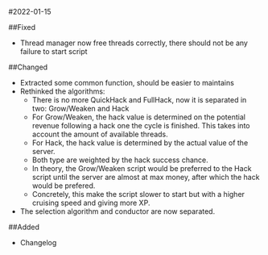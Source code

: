 #2022-01-15

##Fixed

- Thread manager now free threads correctly, there should not be any failure to start script

##Changed

- Extracted some common function, should be easier to maintains
- Rethinked the algorithms:
  - There is no more QuickHack and FullHack, now it is separated in two: Grow/Weaken and Hack
  - For Grow/Weaken, the hack value is determined on the potential revenue following a hack one the cycle is finished. This takes into account the amount of available threads.
  - For Hack, the hack value is determined by the actual value of the server.
  - Both type are weighted by the hack success chance.
  - In theory, the Grow/Weaken script would be preferred to the Hack script until the server are almost at max money, after which the hack would be prefered. 
  - Concretely, this make the script slower to start but with a higher cruising speed and giving more XP.
- The selection algorithm and conductor are now separated.

##Added

- Changelog

